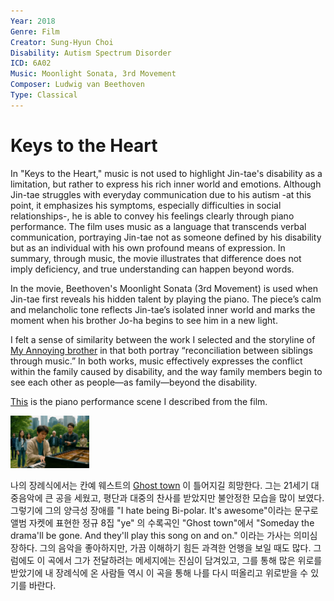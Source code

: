 ```yaml
---
Year: 2018
Genre: Film
Creator: Sung-Hyun Choi
Disability: Autism Spectrum Disorder
ICD: 6A02
Music: Moonlight Sonata, 3rd Movement
Composer: Ludwig van Beethoven
Type: Classical
---
```

# Keys to the Heart

In "Keys to the Heart," music is not used to highlight Jin-tae's disability as a limitation, but rather to express his rich inner world and emotions. Although Jin-tae struggles with everyday communication due to his autism -at this point, it emphasizes his symptoms, especially difficulties in social relationships-, he is able to convey his feelings clearly through piano performance. The film uses music as a language that transcends verbal communication, portraying Jin-tae not as someone defined by his disability but as an individual with his own profound means of expression. In summary, through music, the movie illustrates that difference does not imply deficiency, and true understanding can happen beyond words.

In the movie, Beethoven's Moonlight Sonata (3rd Movement) is used when Jin-tae first reveals his hidden talent by playing the piano. The piece’s calm and melancholic tone reflects Jin-tae’s isolated inner world and marks the moment when his brother Jo-ha begins to see him in a new light.


I felt a sense of similarity between the work I selected and the storyline of [My Annoying brother](kim_yesung.md) in that both portray “reconciliation between siblings through music.” In both works, music effectively expresses the conflict within the family caused by disability, and the way family members begin to see each other as people—as family—beyond the disability.

[This](https://www.youtube.com/watch?v=uNRvJujw7ws) is the piano performance scene I described from the film.

<img src="./moon_sehyun_img.png" alt="description" style="width:25%;" />

나의 장례식에서는 칸예 웨스트의 [Ghost town](https://youtu.be/qAsHVwl-MU4?feature=shared) 이 틀어지길 희망한다. 그는 21세기 대중음악에 큰 공을 세웠고, 평단과 대중의 찬사를 받았지만 불안정한 모습을 많이 보였다. 그렇기에 그의 양극성 장애를 "I hate being Bi-polar. It's awesome"이라는 문구로 앨범 자켓에 표현한 정규 8집 "ye" 의 수록곡인 "Ghost town"에서 "Someday the drama'll be gone. And they'll play this song on and on." 이라는 가사는 의미심장하다. 그의 음악을 좋아하지만, 가끔 이해하기 힘든 과격한 언행을 보일 때도 많다. 그럼에도 이 곡에서 그가 전달하려는 메세지에는 진심이 담겨있고, 그를 통해 많은 위로를 받았기에 내 장례식에 온 사람들 역시 이 곡을 통해 나를 다시 떠올리고 위로받을 수 있기를 바란다.
